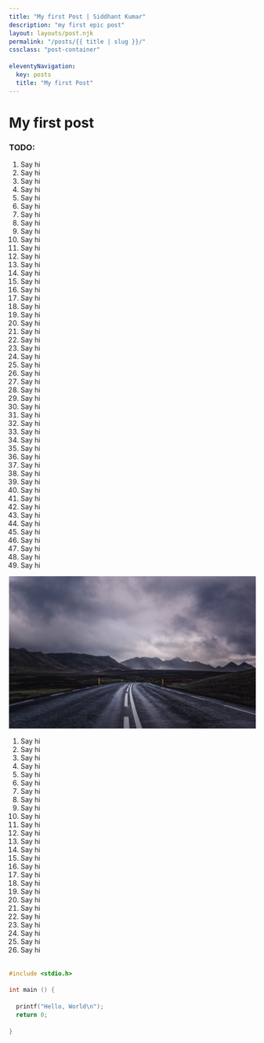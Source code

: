 ```yaml
---
title: "My first Post | Siddhant Kumar"
description: "my first epic post"
layout: layouts/post.njk
permalink: "/posts/{{ title | slug }}/"
cssclass: "post-container"

eleventyNavigation:
  key: posts
  title: "My first Post"
---
```


# My first post

### TODO:

1. Say hi
1. Say hi
1. Say hi
1. Say hi
1. Say hi
1. Say hi
1. Say hi
1. Say hi
1. Say hi
1. Say hi
1. Say hi
1. Say hi
1. Say hi
1. Say hi
1. Say hi
1. Say hi
1. Say hi
1. Say hi
1. Say hi
1. Say hi
1. Say hi
1. Say hi
1. Say hi
1. Say hi
1. Say hi
1. Say hi
1. Say hi
1. Say hi
1. Say hi
1. Say hi
1. Say hi
1. Say hi
1. Say hi
1. Say hi
1. Say hi
1. Say hi
1. Say hi
1. Say hi
1. Say hi
1. Say hi
1. Say hi
1. Say hi
1. Say hi
1. Say hi
1. Say hi
1. Say hi
1. Say hi
1. Say hi
1. Say hi

![awesome weather](/assets/weather.jpg)

1. Say hi
1. Say hi
1. Say hi
1. Say hi
1. Say hi
1. Say hi
1. Say hi
1. Say hi
1. Say hi
1. Say hi
1. Say hi
1. Say hi
1. Say hi
1. Say hi
1. Say hi
1. Say hi
1. Say hi
1. Say hi
1. Say hi
1. Say hi
1. Say hi
1. Say hi
1. Say hi
1. Say hi
1. Say hi
1. Say hi

```c

#include <stdio.h>

int main () {

  printf("Hello, World\n");
  return 0;

}
```
